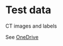 # Test data

CT images and labels

See [OneDrive](https://connecthkuhk-my.sharepoint.com/:f:/g/personal/wangad_connect_hku_hk/EoigtRnx02tLt4qAjzcXEXMB97a_z8LwPynAoj-zPgL9zA?e=Mub2fd)